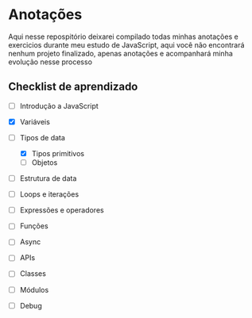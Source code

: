 # Anotações

Aqui nesse repospitório deixarei compilado todas minhas anotações e exercicios durante meu estudo de JavaScript, aqui você não encontrará nenhum projeto finalizado, apenas anotações e acompanhará minha evolução nesse processo

## Checklist de aprendizado
- [ ] Introdução a JavaScript
- [x] Variáveis
- [ ] Tipos de data
  - [x] Tipos primitivos
  - [ ] Objetos
- [ ] Estrutura de data
- [ ] Loops e iterações
- [ ] Expressões e operadores
- [ ] Funções
- [ ] Async
- [ ] APIs
- [ ] Classes
- [ ] Módulos
- [ ] Debug

